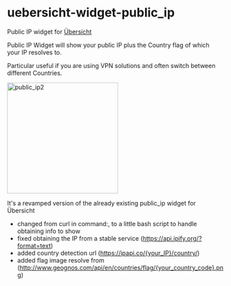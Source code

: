 # uebersicht-widget-public_ip
Public IP widget for [Übersicht](http://tracesof.net/uebersicht/)

Public IP Widget will show your public IP plus the Country flag of which your IP resolves to.

Particular useful if you are using VPN solutions and often switch between different Countries.

<img width="258" alt="public_ip2" src="https://user-images.githubusercontent.com/6317005/31829207-e5451c80-b5bc-11e7-931b-1c36a4a2fc1c.png">

It's a revamped version of the already existing public_ip widget for Übersicht

- changed from curl in command:, to a little bash script to handle obtaining info to show
- fixed obtaining the IP from a stable service (https://api.ipify.org/?format=text)
- added country detection url (https://ipapi.co/{your_IP}/country/)
- added flag image resolve from (http://www.geognos.com/api/en/countries/flag/{your_country_code}.png)
